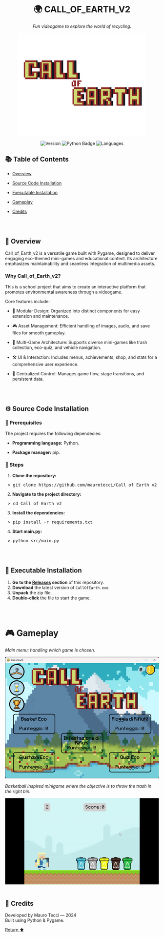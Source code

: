 <h1 align="center">🌍 CALL_OF_EARTH_V2</h1>

<p align="center">
  <em>Fun videogame to explore the world of recycling.</em>
</p>

<p align="center">
  <img src="images/menu/titolo_menu.png" 
       alt="Call of Earth Logo" 
       width="420">
</p>

<p align="center">
  <img src="https://img.shields.io/github/v/release/maurotecci/Call_of_Earth_v2" 
       alt="Version">
  <img src="https://img.shields.io/badge/Python-3776AB?logo=python&logoColor=white&style=flat-square" 
       alt="Python Badge">
  <img src="https://img.shields.io/badge/platform-Windows-blue?style=flat-square" 
       alt="Languages">
</p>

## 📚 Table of Contents

- [Overview](#-overview)
  
- [Source Code Installation](#️-source-code-installation)
  
- [Executable Installation](#-executable-installation)
  
- [Gameplay](#-gameplay)
  
- [Credits](#-credits)
<br>
<br>

## 🧩 Overview

Call_of_Earth_v2 is a versatile game built with Pygame, designed to deliver engaging eco-themed mini-games and educational content.
Its architecture emphasizes maintainability and seamless integration of multimedia assets.

### Why Call_of_Earth_v2?

This is a school project that aims to create an interactive platform that promotes environmental awareness through a videogame.

Core features include:

- 🌱 Modular Design: Organized into distinct components for easy extension and maintenance.

- 🎮 Asset Management: Efficient handling of images, audio, and save files for smooth gameplay.

- 🚀 Multi-Game Architecture: Supports diverse mini-games like trash collection, eco-quiz, and vehicle navigation.

- 🛠️ UI & Interaction: Includes menus, achievements, shop, and stats for a comprehensive user experience.

- 🔁 Centralized Control: Manages game flow, stage transitions, and persistent data.
<br>
<br>

## ⚙️ Source Code Installation
### 🧩 Prerequisites 
The project requires the following dependecies:

- **Programming language:** Python.
  
- **Package manager:** pip.
### 📖 Steps
1. **Clone the repository:**
<pre> > git clone https://github.com/maurotecci/Call_of_Earth_v2 </pre>

2. **Navigate to the project directory:**
<pre> > cd Call_of_Earth_v2 </pre>

3. **Install the dependencies:**
<pre> > pip install -r requirements.txt </pre>

4. **Start main.py:**
<pre> > python src/main.py </pre>
<br>
<br>

## 💾 Executable Installation
1. **Go to the [Releases](../../releases) section** of this repository.  
2. **Download** the latest version of `CallOfEarth.exe`.
3. **Unpack** the zip file.
4. **Double-click** the file to start the game. 
<br>
<br>

# 🎮 Gameplay   
<p><em>Main menu: handling which game is chosen.</em></p>

![Game menu](images/screenshots/game_menu.png) 

<p><em>Basketball inspired minigame where the objective is to throw the trash in the right bin.</em></p>

![Game Example](images/screenshots/game_demo.gif)
<br>
<br>

## 🙌 Credits
Developed by Mauro Tecci — 2024  
Built using Python & Pygame.

[Return ⬆️](#-call_of_earth_v2)

